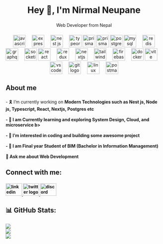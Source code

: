 <h1 align="center">Hey 👋, I'm Nirmal Neupane</h1>

###

<p align="center">Web Developer from Nepal</p>

###

<div align="center">
  <img width="12" />
  <img src="https://cdn.jsdelivr.net/gh/devicons/devicon/icons/javascript/javascript-original.svg" height="40" alt="javascript logo"  />
  <img width="12" />
  <img src="https://skillicons.dev/icons?i=express" height="40" alt="express logo"  />
  <img width="12" />
  <img src="https://www.vectorlogo.zone/logos/nestjs/nestjs-icon.svg" height="40" alt="nest js logo"  />
  <img width="12" />
  <img src="https://cdn.simpleicons.org/typeorm" height="40" alt="typeorm logo"  />
  <img src="https://cdn.simpleicons.org/prisma" height="40" alt="prisma logo"  />
  <img src="https://cdn.simpleicons.org/mongodb" height="40" alt="prisma logo"  />
  <img src="https://skillicons.dev/icons?i=postgres" height="40" alt="postgresql logo"  />
  <img src="https://cdn.simpleicons.org/mysql/4479A1" height="40" alt="mysql logo"  />
  <img width="12" />
  <img src="https://cdn.jsdelivr.net/gh/devicons/devicon/icons/redis/redis-original.svg" height="40" alt="redis logo"  />
  <img width="12" />
  <img src="https://cdn.jsdelivr.net/gh/devicons/devicon/icons/graphql/graphql-plain.svg" height="40" alt="graphql logo"  />
  <img width="12" />
  <img src="https://cdn.jsdelivr.net/gh/devicons/devicon/icons/socketio/socketio-original.svg" height="40" alt="socketio logo"  />
  <img src="https://skillicons.dev/icons?i=react" height="40" alt="react logo"  />
  <img width="12" />
  <img src="https://skillicons.dev/icons?i=redux" height="40" alt="redux logo"  />
  <img width="12" />
  <img src="https://skillicons.dev/icons?i=nextjs" height="40" alt="nextjs logo"  />
  <img width="12" />
  <img src="https://skillicons.dev/icons?i=tailwind" height="40" alt="tailwindcss logo"  />
  <img width="12" />
  <img src="https://skillicons.dev/icons?i=firebase" height="40" alt="firebase logo"  />
  <img width="12" />
  <img src="https://cdn.simpleicons.org/docker" height="40" alt="docker logo"  />
  <img src="https://skillicons.dev/icons?i=vite" height="40" alt="vite logo"  />
  <img width="12" />
  <img src="https://skillicons.dev/icons?i=vscode" height="40" alt="vscode logo"  />
  <img width="12" />
  <img src="https://skillicons.dev/icons?i=git" height="40" alt="git logo"  />
  <img width="12" />
  <img src="https://skillicons.dev/icons?i=linux" height="40" alt="linux logo"  />
  <img width="12" />
  <img src="https://skillicons.dev/icons?i=postman" height="40" alt="postman logo"  />
</div>

###

<h2 align="left">About me</h2>

###

<p align="left">- 🎗️ I’m currently working on <b>Modern Technologies such as Nest js, Node js, Typescript, React, Nextjs, Postgres etc<b>
  <br> <br> - 🌱 I am Currently learning and exploring <b>System Design, Cloud, and microservice </b>b>
  <br><br>- 👀 I’m interested in coding and building some awesome project <br><br>- 🌱 I am Final year Student of BIM (Bachelor in Information Management)<br><br>💬 Ask me about Web Development</p>

###

<h2 align="left">Connect with me:</h2>


###
<div align="left">
  <a href="https://www.linkedin.com/in/nirmal-neupane-66556220a/" target="_blank">
    <img src="https://raw.githubusercontent.com/maurodesouza/profile-readme-generator/master/src/assets/icons/social/linkedin/default.svg" width="52" height="40" alt="linkedin logo"  />
  </a>
  <a href="https://twitter.com/NirmalN87366366" target="_blank">
    <img src="https://raw.githubusercontent.com/maurodesouza/profile-readme-generator/master/src/assets/icons/social/twitter/default.svg" width="52" height="40" alt="twitter logo"  />
  </a>
  <a href="https://discord.com/users/nirmal_neupane9484" target="_blank">
    <img src="https://raw.githubusercontent.com/maurodesouza/profile-readme-generator/master/src/assets/icons/social/discord/default.svg" width="52" height="40" alt="discord logo"  />
  </a>
</div>



###

<h2 align="left">📊 GitHub Stats:</h2>


###
![](https://github-readme-stats.vercel.app/api?username=NirmalNyaupane&theme=dark&hide_border=false&include_all_commits=false&count_private=true)<br/>
![](https://github-readme-streak-stats.herokuapp.com/?user=NirmalNyaupane&theme=dark&hide_border=false)<br/>
![](https://github-readme-stats.vercel.app/api/top-langs/?username=NirmalNyaupane&theme=dark&hide_border=false&include_all_commits=false&count_private=true&layout=compact)

